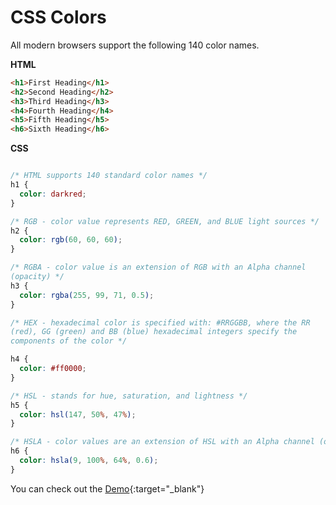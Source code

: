 


# CSS Colors



All modern browsers support the following 140 color names.

**HTML**

```html
<h1>First Heading</h1>
<h2>Second Heading</h2>
<h3>Third Heading</h3>
<h4>Fourth Heading</h4>
<h5>Fifth Heading</h5>
<h6>Sixth Heading</h6>
```
**CSS**

```css

/* HTML supports 140 standard color names */
h1 {
  color: darkred;
}

/* RGB - color value represents RED, GREEN, and BLUE light sources */
h2 {
  color: rgb(60, 60, 60);
}

/* RGBA - color value is an extension of RGB with an Alpha channel
(opacity) */
h3 {
  color: rgba(255, 99, 71, 0.5);
}

/* HEX - hexadecimal color is specified with: #RRGGBB, where the RR
(red), GG (green) and BB (blue) hexadecimal integers specify the
components of the color */

h4 {
  color: #ff0000;
}

/* HSL - stands for hue, saturation, and lightness */
h5 {
  color: hsl(147, 50%, 47%);
}

/* HSLA - color values are an extension of HSL with an Alpha channel (opacity). */
h6 {
  color: hsla(9, 100%, 64%, 0.6);
}

```

You can check out the [Demo](https://praveenorugantitech.github.io/praveenorugantitech-css-course/3_Colors/Demo){:target="_blank"}




